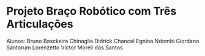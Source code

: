 # Projeto Braço Robótico com Três Articulações



Alunos:
Bruno Basckeira Chinaglia
Didrick Chancel Egnina Ndombi
Giordano Santorum Lorenzetto
Victor Moreli dos Santos
